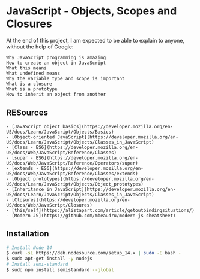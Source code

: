 # JavaScript - Objects, Scopes and Closures

At the end of this project, I am expected to be able to explain to anyone, without the help of Google:

    Why JavaScript programming is amazing
    How to create an object in JavaScript
    What this means
    What undefined means
    Why the variable type and scope is important
    What is a closure
    What is a prototype
    How to inherit an object from another

## RESources

    - [JavaScript object basics](https://developer.mozilla.org/en-US/docs/Learn/JavaScript/Objects/Basics)
    - [Object-oriented JavaScript](https://developer.mozilla.org/en-US/docs/Learn/JavaScript/Objects/Classes_in_JavaScript)
    - [Class - ES6](https://developer.mozilla.org/en-US/docs/Web/JavaScript/Reference/Classes)
    - [super - ES6](https://developer.mozilla.org/en-US/docs/Web/JavaScript/Reference/Operators/super)
    - [extends - ES6](https://developer.mozilla.org/en-US/docs/Web/JavaScript/Reference/Classes/extends)
    - [Object prototypes](https://developer.mozilla.org/en-US/docs/Learn/JavaScript/Objects/Object_prototypes)
    - [Inheritance in JavaScript](https://developer.mozilla.org/en-US/docs/Learn/JavaScript/Objects/Classes_in_JavaScript)
    - [Closures](https://developer.mozilla.org/en-US/docs/Web/JavaScript/Closures)
    - [this/self](https://alistapart.com/article/getoutbindingsituations/)
    - [Modern JS](https://github.com/mbeaudru/modern-js-cheatsheet)

## Installation

```bash
# Install Node 14
$ curl -sL https://deb.nodesource.com/setup_14.x | sudo -E bash -
$ sudo apt-get install -y nodejs
# Install semi-standard
$ sudo npm install semistandard --global
```
